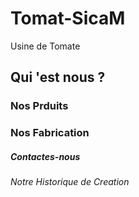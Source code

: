 # Tomat-SicaM
Usine de Tomate
## Qui 'est nous ?
### Nos Prduits 
### Nos Fabrication
##### Contactes-nous
###### Notre Historique de Creation
